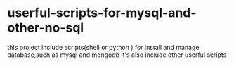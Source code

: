 # userful-scripts-for-mysql-and-other-no-sql
this project  include scripts(shell or python ) for  install and manage database,such as mysql and mongodb
it's also include other userful scripts
